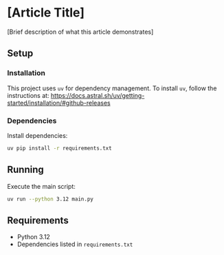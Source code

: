# [Article Title]

[Brief description of what this article demonstrates]

## Setup

### Installation

This project uses `uv` for dependency management. To install `uv`, follow the instructions at:
https://docs.astral.sh/uv/getting-started/installation/#github-releases

### Dependencies

Install dependencies:

```bash
uv pip install -r requirements.txt
```

## Running

Execute the main script:

```bash
uv run --python 3.12 main.py
```

## Requirements

- Python 3.12
- Dependencies listed in `requirements.txt`
